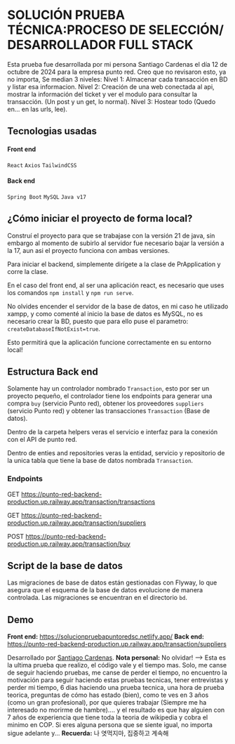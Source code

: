 # SOLUCIÓN PRUEBA TÉCNICA:PROCESO DE SELECCIÓN/ DESARROLLADOR FULL STACK

Esta prueba fue desarrollada por mi persona Santiago Cardenas el día 12 de octubre de 2024 para la empresa punto red. Creo que no revisaron esto, ya no importa, Se median 3 niveles: 
Nivel 1: Almacenar cada transacción en BD y listar esa informacion.
Nivel 2: Creación de una web conectada al api, mostrar la información del ticket y ver el modulo para consultar la transacción. (Un post y un get, lo normal).
Nivel 3: Hostear todo (Quedo en... en las urls, lee).

## Tecnologias usadas

#### Front end
`React` `Axios` `TailwindCSS`

#### Back end
`Spring Boot` `MySQL` `Java v17`

## ¿Cómo iniciar el proyecto de forma local?

Construí el proyecto para que se trabajase con la versión 21 de java, sin embargo al momento de subirlo al servidor fue necesario bajar la versión a la 17, aun asi el proyecto funciona con ambas versiones.

Para iniciar el backend, simplemente dirígete a la clase de PrApplication y corre la clase.

En el caso del front end, al ser una aplicación react, es necesario que uses los comandos `npm install` y `npm run serve`.

No olvides encender el servidor de la base de datos, en mi caso he utilizado xampp, y como comenté al inicio la base de datos es MySQL, no es necesario crear la BD, puesto que para ello puse el parametro: `createDatabaseIfNotExist=true`.

Esto permitirá que la aplicación funcione correctamente en su entorno local!

## Estructura Back end

Solamente hay un controlador nombrado `Transaction`, esto por ser un proyecto pequeño, el controlador tiene los endpoints para generar una compra `buy` (servicio Punto red), obtener los proveedores `suppliers` (servicio Punto red) y obtener las transacciones `Transaction` (Base de datos).

Dentro de la carpeta helpers veras el servicio e interfaz para la conexión con el API de punto red.

Dentro de enties and repositories veras la entidad, servicio y repositorio de la unica tabla que tiene la base de datos nombrada `Transaction`.

### Endpoints

GET https://punto-red-backend-production.up.railway.app/transaction/transactions

GET https://punto-red-backend-production.up.railway.app/transaction/suppliers

POST https://punto-red-backend-production.up.railway.app/transaction/buy

## Script de la base de datos

Las migraciones de base de datos están gestionadas con Flyway, lo que asegura que el esquema de la base de datos evolucione de manera controlada. Las migraciones se encuentran en el directorio `bd`.

## Demo

**Front end:** https://solucionpruebapuntoredsc.netlify.app/
**Back end:** https://punto-red-backend-production.up.railway.app/transaction/suppliers

Desarrollado por <a href="https://santic.netlify.app/">Santiago Cardenas</a>.
**Nota personal:** No olvidar! --> Esta es la ultima prueba que realizo, el código vale y el tiempo mas. Solo, me canse de seguir haciendo pruebas, me canse de perder el tiempo, no encuentro la motivación para seguir haciendo estas pruebas tecnicas, tener entrevistas y perder mi tiempo, 6 dias haciendo una  prueba tecnica, una hora de prueba teorica, preguntas de cómo has estado (bien), como te ves en 3 años (como un gran profesional), por que quieres trabajar (Siempre me ha interesado no morirme de hambre).... y el resultado es que hay alguien con 7 años de experiencia que tiene toda la teoria de wikipedia y cobra el minimo en COP. Si eres alguna persona que se siente igual, no importa sigue adelante y... **Recuerda:** 나 엿먹지마, 집중하고 계속해
